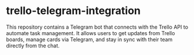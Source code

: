 # trello-telegram-integration
This repository contains a Telegram bot that connects with the Trello API to automate task management. It allows users to get updates from Trello boards, manage cards via Telegram, and stay in sync with their team directly from the chat.

